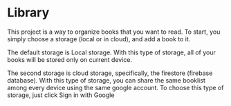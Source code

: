 # Library
This project is a way to organize books that you want to read. To start, you simply choose a storage (local or in cloud), and add a book to it.

The default storage is Local storage. With this type of storage, all of your books will be stored only on current device.

The second storage is cloud storage, specifically, the firestore (firebase database). With this type of storage, you can share the same booklist among every device using the same google account. To choose this type of storage, just click Sign in with Google